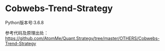 # Cobwebs-Trend-Strategy
Python版本号:3.6.8

参考代码及原理出处：
https://github.com/AtomMe/Quant.Strategy/tree/master/OTHERS/Cobwebs-Trend-Strategy
